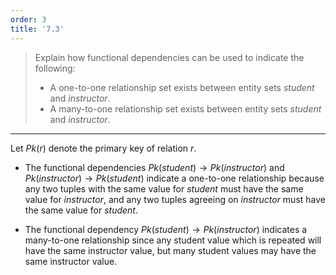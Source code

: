 ```yaml
---
order: 3
title: '7.3'
---
```

> Explain how functional dependencies can be used to indicate the following: 
> * A one-to-one relationship set exists between entity sets _student_ and _instructor_. 
> * A many-to-one relationship set exists between entity sets _student_ and _instructor_. 


--------------------------------

Let $Pk(r)$ denote the primary key of relation $r$.

* The functional dependencies $Pk(student) \rightarrow Pk(instructor)$ and 
$Pk(instructor) \rightarrow Pk(student)$ indicate a one-to-one relationship
because any two tuples with the same value for _student_ must have the same
value for _instructor_, and any two tuples agreeing on _instructor_ must have 
the same value for _student_. 

* The functional dependency $Pk(student) \rightarrow Pk(instructor)$ indicates a 
many-to-one relationship since any student value which is repeated will have the 
same instructor value, but many student values may have the same instructor value. 
